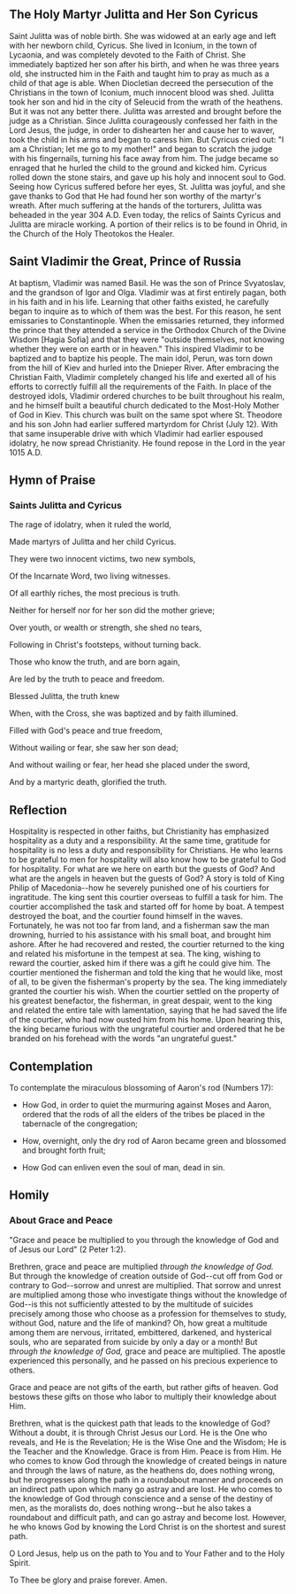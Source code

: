 ## The Holy Martyr Julitta and Her Son Cyricus

Saint Julitta was of noble birth. She was widowed at an early age and left with her newborn child, Cyricus. She lived in Iconium, in the town of Lycaonia, and was completely devoted to the Faith of Christ. She immediately baptized her son after his birth, and when he was three years old, she instructed him in the Faith and taught him to pray as much as a child of that age is able. When Diocletian decreed the persecution of the Christians in the town of Iconium, much innocent blood was shed. Julitta took her son and hid in the city of Seleucid from the wrath of the heathens. But it was not any better there. Julitta was arrested and brought before the judge as a Christian. Since Julitta courageously confessed her faith in the Lord Jesus, the judge, in order to dishearten her and cause her to waver, took the child in his arms and began to caress him. But Cyricus cried out: "I am a Christian; let me go to my mother!" and began to scratch the judge with his fingernails, turning his face away from him. The judge became so enraged that he hurled the child to the ground and kicked him. Cyricus rolled down the stone stairs, and gave up his holy and innocent soul to God. Seeing how Cyricus suffered before her eyes, St. Julitta was joyful, and she gave thanks to God that He had found her son worthy of the martyr's wreath. After much suffering at the hands of the torturers, Julitta was beheaded in the year 304 A.D. Even today, the relics of Saints Cyricus and Julitta are miracle working. A portion of their relics is to be found in Ohrid, in the Church of the Holy Theotokos the Healer.

## Saint Vladimir the Great, Prince of Russia

At baptism, Vladimir was named Basil. He was the son of Prince Svyatoslav, and the grandson of Igor and Olga. Vladimir was at first entirely pagan, both in his faith and in his life. Learning that other faiths existed, he carefully began to inquire as to which of them was the best. For this reason, he sent emissaries to Constantinople. When the emissaries returned, they informed the prince that they attended a service in the Orthodox Church of the Divine Wisdom [Hagia Sofia] and that they were "outside themselves, not knowing whether they were on earth or in heaven." This inspired Vladimir to be baptized and to baptize his people. The main idol, Perun, was torn down from the hill of Kiev and hurled into the Dnieper River. After embracing the Christian Faith, Vladimir completely changed his life and exerted all of his efforts to correctly fulfill all the requirements of the Faith. In place of the destroyed idols, Vladimir ordered churches to be built throughout his realm, and he himself built a beautiful church dedicated to the Most-Holy Mother of God in Kiev. This church was built on the same spot where St. Theodore and his son John had earlier suffered martyrdom for Christ (July 12). With that same insuperable drive with which Vladimir had earlier espoused idolatry, he now spread Christianity. He found repose in the Lord in the year 1015 A.D.

## Hymn of Praise

### Saints Julitta and Cyricus

The rage of idolatry, when it ruled the world,

Made martyrs of Julitta and her child Cyricus.

They were two innocent victims, two new symbols,

Of the Incarnate Word, two living witnesses.

Of all earthly riches, the most precious is truth.

Neither for herself nor for her son did the mother grieve;

Over youth, or wealth or strength, she shed no tears,

Following in Christ's footsteps, without turning back.

Those who know the truth, and are born again,

Are led by the truth to peace and freedom.

Blessed Julitta, the truth knew

When, with the Cross, she was baptized and by faith illumined.

Filled with God's peace and true freedom,

Without wailing or fear, she saw her son dead;

And without wailing or fear, her head she placed under the sword,

And by a martyric death, glorified the truth.

## Reflection

Hospitality is respected in other faiths, but Christianity has emphasized hospitality as a duty and a responsibility. At the same time, gratitude for hospitality is no less a duty and responsibility for Christians. He who learns to be grateful to men for hospitality will also know how to be grateful to God for hospitality. For what are we here on earth but the guests of God? And what are the angels in heaven but the guests of God? A story is told of King Philip of Macedonia--how he severely punished one of his courtiers for ingratitude. The king sent this courtier overseas to fulfill a task for him. The courtier accomplished the task and started off for home by boat. A tempest destroyed the boat, and the courtier found himself in the waves. Fortunately, he was not too far from land, and a fisherman saw the man drowning, hurried to his assistance with his small boat, and brought him ashore. After he had recovered and rested, the courtier returned to the king and related his misfortune in the tempest at sea. The king, wishing to reward the courtier, asked him if there was a gift he could give him. The courtier mentioned the fisherman and told the king that he would like, most of all, to be given the fisherman's property by the sea. The king immediately granted the courtier his wish. When the courtier settled on the property of his greatest benefactor, the fisherman, in great despair, went to the king and related the entire tale with lamentation, saying that he had saved the life of the courtier, who had now ousted him from his home. Upon hearing this, the king became furious with the ungrateful courtier and ordered that he be branded on his forehead with the words "an ungrateful guest."

## Contemplation

To contemplate the miraculous blossoming of Aaron's rod (Numbers 17):

- How God, in order to quiet the murmuring against Moses and Aaron, ordered that the rods of all the elders of the tribes be placed in the tabernacle of the congregation;

- How, overnight, only the dry rod of Aaron became green and blossomed and brought forth fruit;

- How God can enliven even the soul of man, dead in sin.

## Homily

### About Grace and Peace

"Grace and peace be multiplied to you through the knowledge of God and of Jesus our Lord" (2 Peter 1:2).

Brethren, grace and peace are multiplied *through the knowledge of God.* But through the knowledge of creation outside of God--cut off from God or contrary to God--sorrow and unrest are multiplied. That sorrow and unrest are multiplied among those who investigate things without the knowledge of God--is this not sufficiently attested to by the multitude of suicides precisely among those who choose as a profession for themselves to study, without God, nature and the life of mankind? Oh, how great a multitude among them are nervous, irritated, embittered, darkened, and hysterical souls, who are separated from suicide by only a day or a month! But *through the knowledge of God,* grace and peace are multiplied. The apostle experienced this personally, and he passed on his precious experience to others.

Grace and peace are not gifts of the earth, but rather gifts of heaven. God bestows these gifts on those who labor to multiply their knowledge about Him.

Brethren, what is the quickest path that leads to the knowledge of God? Without a doubt, it is through Christ Jesus our Lord. He is the One who reveals, and He is the Revelation; He is the Wise One and the Wisdom; He is the Teacher and the Knowledge. Grace is from Him. Peace is from Him. He who comes to know God through the knowledge of created beings in nature and through the laws of nature, as the heathens do, does nothing wrong, but he progresses along the path in a roundabout manner and proceeds on an indirect path upon which many go astray and are lost. He who comes to the knowledge of God through conscience and a sense of the destiny of men, as the moralists do, does nothing wrong--but he also takes a roundabout and difficult path, and can go astray and become lost. However, he who knows God by knowing the Lord Christ is on the shortest and surest path.

O Lord Jesus, help us on the path to You and to Your Father and to the Holy Spirit.

To Thee be glory and praise forever. Amen.
